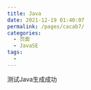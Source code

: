 ```yaml
---
title: Java
date: 2021-12-19 01:40:07
permalink: /pages/cacab7/
categories:
  - 页面
  - JavaSE
tags:
  - 
---
```

测试Java生成成功